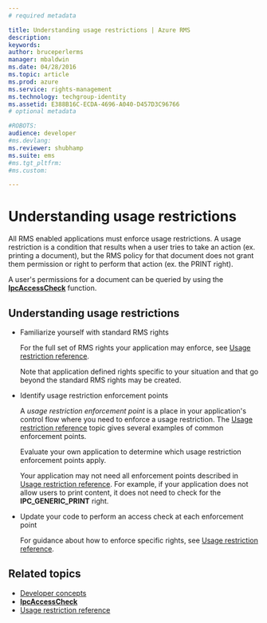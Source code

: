 ```yaml
---
# required metadata

title: Understanding usage restrictions | Azure RMS
description:
keywords:
author: bruceperlerms
manager: mbaldwin
ms.date: 04/28/2016
ms.topic: article
ms.prod: azure
ms.service: rights-management
ms.technology: techgroup-identity
ms.assetid: E388B16C-ECDA-4696-A040-D457D3C96766
# optional metadata

#ROBOTS:
audience: developer
#ms.devlang:
ms.reviewer: shubhamp
ms.suite: ems
#ms.tgt_pltfrm:
#ms.custom:

---
```


# Understanding usage restrictions

All RMS enabled applications must enforce usage restrictions. A usage restriction is a condition that results when a user tries to take an action (ex. printing a document), but the RMS policy for that document does not grant them permission or right to perform that action (ex. the PRINT right).

A user's permissions for a document can be queried by using the [**IpcAccessCheck**](/rights-management/sdk/2.1/api/win/functions#msipc_ipcaccesscheck) function.

## Understanding usage restrictions

-   Familiarize yourself with standard RMS rights

    For the full set of RMS rights your application may enforce, see [Usage restriction reference](usage-restriction-reference.md).

    Note that application defined rights specific to your situation and that go beyond the standard RMS rights may be created.

-   Identify usage restriction enforcement points

    A *usage restriction enforcement point* is a place in your application's control flow where you need to enforce a usage restriction. The [Usage restriction reference](usage-restriction-reference.md) topic gives several examples of common enforcement points.

    Evaluate your own application to determine which usage restriction enforcement points apply.

    Your application may not need all enforcement points described in [Usage restriction reference](usage-restriction-reference.md). For example, if your application does not allow users to print content, it does not need to check for the **IPC\_GENERIC\_PRINT** right.

-   Update your code to perform an access check at each enforcement point

    For guidance about how to enforce specific rights, see [Usage restriction reference](usage-restriction-reference.md).

## Related topics

* [Developer concepts](ad-rms-concepts-nav.md)
* [**IpcAccessCheck**](/rights-management/sdk/2.1/api/win/functions#msipc_ipcaccesscheck)
* [Usage restriction reference](usage-restriction-reference.md)
 

 



